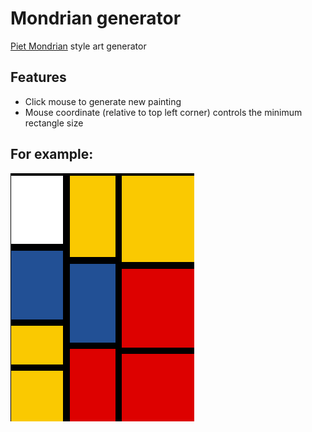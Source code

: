 # Mondrian generator
[Piet Mondrian](https://en.wikipedia.org/wiki/Piet_Mondrian) style art generator

## Features
- Click mouse to generate new painting
- Mouse coordinate (relative to top left corner) controls the minimum rectangle size

## For example:

![](demo.gif)
